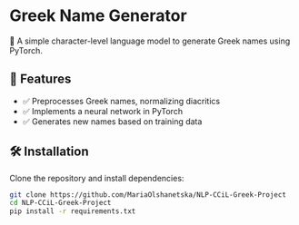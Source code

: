 # Greek Name Generator

🚀 A simple character-level language model to generate Greek names using PyTorch.

## 📌 Features
- ✅ Preprocesses Greek names, normalizing diacritics
- ✅ Implements a neural network in PyTorch
- ✅ Generates new names based on training data

## 🛠️ Installation
Clone the repository and install dependencies:
```sh
git clone https://github.com/MariaOlshanetska/NLP-CCiL-Greek-Project
cd NLP-CCiL-Greek-Project
pip install -r requirements.txt

